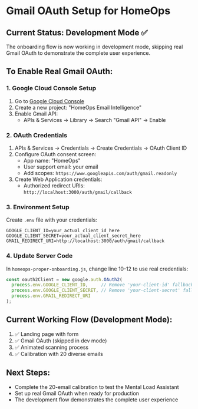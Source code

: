 # Gmail OAuth Setup for HomeOps

## Current Status: Development Mode ✅
The onboarding flow is now working in development mode, skipping real Gmail OAuth to demonstrate the complete user experience.

## To Enable Real Gmail OAuth:

### 1. Google Cloud Console Setup
1. Go to [Google Cloud Console](https://console.cloud.google.com/)
2. Create a new project: "HomeOps Email Intelligence"
3. Enable Gmail API:
   - APIs & Services → Library → Search "Gmail API" → Enable

### 2. OAuth Credentials
1. APIs & Services → Credentials → Create Credentials → OAuth Client ID
2. Configure OAuth consent screen:
   - App name: "HomeOps"
   - User support email: your email
   - Add scopes: `https://www.googleapis.com/auth/gmail.readonly`
3. Create Web Application credentials:
   - Authorized redirect URIs: `http://localhost:3000/auth/gmail/callback`

### 3. Environment Setup
Create `.env` file with your credentials:
```
GOOGLE_CLIENT_ID=your_actual_client_id_here
GOOGLE_CLIENT_SECRET=your_actual_client_secret_here
GMAIL_REDIRECT_URI=http://localhost:3000/auth/gmail/callback
```

### 4. Update Server Code
In `homeops-proper-onboarding.js`, change line 10-12 to use real credentials:
```javascript
const oauth2Client = new google.auth.OAuth2(
  process.env.GOOGLE_CLIENT_ID,     // Remove 'your-client-id' fallback
  process.env.GOOGLE_CLIENT_SECRET, // Remove 'your-client-secret' fallback
  process.env.GMAIL_REDIRECT_URI
);
```

## Current Working Flow (Development Mode):
1. ✅ Landing page with form
2. ✅ Gmail OAuth (skipped in dev mode)
3. ✅ Animated scanning process
4. ✅ Calibration with 20 diverse emails

## Next Steps:
- Complete the 20-email calibration to test the Mental Load Assistant
- Set up real Gmail OAuth when ready for production
- The development flow demonstrates the complete user experience

